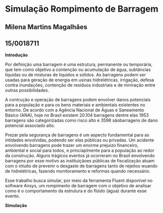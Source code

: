 # Simulação Rompimento de Barragem
## Milena Martins Magalhães
## 15/0018711


**Introdução**

Por definição uma barragem é uma estrutura, permanente ou temporária, que tem como objetivo a contenção ou acumulação de água, subtâncias líquidas ou de misturas de líquidos e sólidos. As barragens podem ser usadas para geração de energia em usinas hidrelétricas, irrigação, defesa contra inundações, contenção de resíduos industriais e de miniração entre outras possibilidades.

A contrução e operação de barragens podem envolver danos potenciais para a população e para os bens materiais e ambientais existentes no entorno. De acordo com a Agência Nacional de Águas e Saneamento Básico (ANA), hoje no Brasil existem 20.104 barragens dentre elas 1953 barragens são categorizadas como risco alto e 3598 sãobarragens de dano potencial associado alto. 

Prezar pela segurança de barragens é um aspecto fundamental para as intidades envolvidas, podendo ser elas públicas ou privadas. Um acidente envolvendo barragens pode trazer um enorme prejuizo financeiro, ambiental e social para todos, e princiaplmente para a população ao redor da construção. Alguns trágicos eventos já ocorreram no Brasil envolvendo barragens por esse motivo as instituiçãoes públicas de fiscalização atuam com o intuito de prevenir o desgaste de barragens tanto de rejeitos wuando de hidrelétricas, fazendo monitoramento e reformas quando necessário.

Esse trabalho busca simular, por meio da ferramenta Fluent disponível no software Ansys, um rompimento de barragem com o objetivo de analisar como é o comportamento da estrutura e do flúido (água) durante esse evento.

**Simulação**
